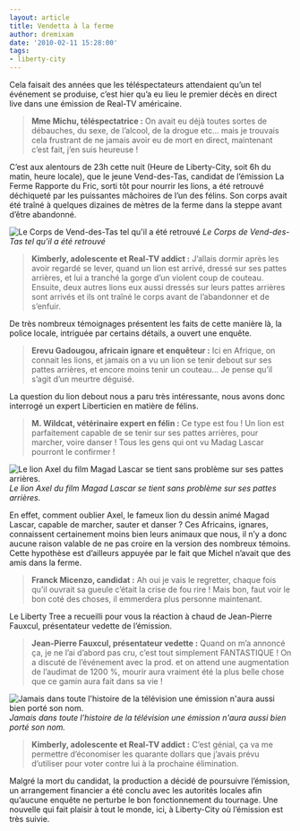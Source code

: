 ```yaml
---
layout: article
title: Vendetta à la ferme
author: dremixam
date: '2010-02-11 15:28:00'
tags:
- liberty-city
---
```


Cela faisait des années que les téléspectateurs attendaient qu’un tel événement se produise, c’est hier qu’a eu lieu le premier décès en direct live dans une émission de Real-TV américaine.

> **Mme Michu, téléspectatrice :** On avait eu déjà toutes sortes de débauches, du sexe, de l’alcool, de la drogue etc… mais je trouvais cela frustrant de ne jamais avoir eu de mort en direct, maintenant c’est fait, j’en suis heureuse !

C’est aux alentours de 23h cette nuit (Heure de Liberty-City, soit 6h du matin, heure locale), que le jeune Vend-des-Tas, candidat de l’émission La Ferme Rapporte du Fric, sorti tôt pour nourrir les lions, a été retrouvé déchiqueté par les puissantes mâchoires de l’un des félins. Son corps avait été traîné à quelques dizaines de mètres de la ferme dans la steppe avant d’être abandonné.

![Le Corps de Vend-des-Tas tel qu'il a été retrouvé](/content/images/2007/06/Vend-Des-Tas.jpg)
_Le Corps de Vend-des-Tas tel qu'il a été retrouvé_

> **Kimberly, adolescente et Real-TV addict :** J’allais dormir après les avoir regardé se lever, quand un lion est arrivé, dressé sur ses pattes arrières, et lui a tranché la gorge d’un violent coup de couteau. Ensuite, deux autres lions eux aussi dressés sur leurs pattes arrières sont arrivés et ils ont traîné le corps avant de l’abandonner et de s’enfuir.

De très nombreux témoignages présentent les faits de cette manière là, la police locale, intriguée par certains détails, a ouvert une enquête.

> **Erevu Gadougou, africain ignare et enquêteur :** Ici en Afrique, on connait les lions, et jamais on a vu un lion se tenir debout sur ses pattes arrières, et encore moins tenir un couteau… Je pense qu’il s’agit d’un meurtre déguisé.

La question du lion debout nous a paru très intéressante, nous avons donc interrogé un expert Liberticien en matière de félins.

> **M. Wildcat, vétérinaire expert en félin :** Ce type est fou ! Un lion est parfaitement capable de se tenir sur ses pattes arrières, pour marcher, voire danser ! Tous les gens qui ont vu Madag Lascar pourront le confirmer !

![Le lion Axel du film Magad Lascar se tient sans problème sur ses pattes arrières.](/content/images/2007/06/madagascar-dreamworks-alex1g.png)
_Le lion Axel du film Magad Lascar se tient sans problème sur ses pattes arrières._

En effet, comment oublier Axel, le fameux lion du dessin animé Magad Lascar, capable de marcher, sauter et danser ? Ces Africains, ignares, connaissent certainement moins bien leurs animaux que nous, il n’y a donc aucune raison valable de ne pas croire en la version des nombreux témoins. Cette hypothèse est d’ailleurs appuyée par le fait que Michel n’avait que des amis dans la ferme.

> **Franck Micenzo, candidat :** Ah oui je vais le regretter, chaque fois qu’il ouvrait sa gueule c’était la crise de fou rire ! Mais bon, faut voir le bon coté des choses, il emmerdera plus personne maintenant.

Le Liberty Tree a recueilli pour vous la réaction à chaud de Jean-Pierre Fauxcul, présentateur vedette de l’émission.

> **Jean-Pierre Fauxcul, présentateur vedette :** Quand on m’a annoncé ça, je ne l’ai d’abord pas cru, c’est tout simplement FANTASTIQUE ! On a discuté de l’événement avec la prod. et on attend une augmentation de l’audimat de 1200 %, mourir aura vraiment été la plus belle chose que ce gamin aura fait dans sa vie !

![Jamais dans toute l'histoire de la télévision une émission n'aura aussi bien porté son nom.](/content/images/2007/06/La-Ferme-Rapporte-du-Fric1.png)
_Jamais dans toute l'histoire de la télévision une émission n'aura aussi bien porté son nom._

> **Kimberly, adolescente et Real-TV addict :** C’est génial, ça va me permettre d’économiser les quarante dollars que j’avais prévu d’utiliser pour voter contre lui à la prochaine élimination.

Malgré la mort du candidat, la production a décidé de poursuivre l’émission, un arrangement financier a été conclu avec les autorités locales afin qu’aucune enquête ne perturbe le bon fonctionnement du tournage. Une nouvelle qui fait plaisir à tout le monde, ici, à Liberty-City où l’émission est très suivie.